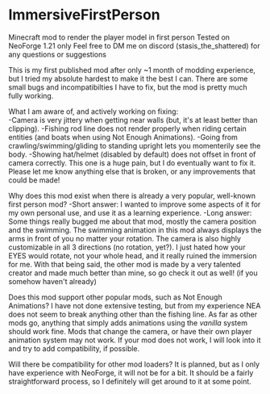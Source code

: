 # ImmersiveFirstPerson
Minecraft mod to render the player model in first person
Tested on NeoForge 1.21 only
Feel free to DM me on discord (stasis_the_shattered) for any questions or suggestions

This is my first published mod after only ~1 month of modding experience, but I tried my absolute hardest to make it the best I can.
There are some small bugs and incompatibilties I have to fix, but the mod is pretty much fully working.

What I am aware of, and actively working on fixing:<br/>
  -Camera is very jittery when getting near walls (but, it's at least better than clipping).
  -Fishing rod line does not render properly when riding certain entities (and boats when using Not Enough Animations).
  -Going from crawling/swimming/gliding to standing upright lets you momenterily see the body.
  -Showing hat/helmet (disabled by default) does not offset in front of camera correctly. This one is a huge pain, but I do eventually want to fix it.
  Please let me know anything else that is broken, or any improvements that could be made!

Why does this mod exist when there is already a very popular, well-known first person mod?
  -Short answer: I wanted to improve some aspects of it for my own personal use, and use it as a learning experience.
  -Long answer: Some things really bugged me about that mod, mostly the camera position and the swimming. The swimming animation in this mod always displays the arms in front of you no matter your rotation. The camera is also highly customizable in all 3 directions (no 
  rotation, yet?). I just hated how your EYES would rotate, not your whole head, and it really ruined the immersion for me. 
  With that being said, the other mod is made by a very talented creator and made much better than mine, so go check it out as well! (if you somehow haven't already)

Does this mod support other popular mods, such as Not Enough Animations?
  I have not done extensive testing, but from my experience NEA does not seem to break anything other than the fishing line.
  As far as other mods go, anything that simply adds animations using the *vanilla* system should work fine. Mods that change the camera, or have their own player animation system may not work. 
  If your mod does not work, I will look into it and try to add compatibility, if possible.

Will there be compatibility for other mod loaders?
  It is planned, but as I only have experience with NeoForge, it will not be for a bit. It should be a fairly straightforward process, so I definitely will get around to it at some point.
